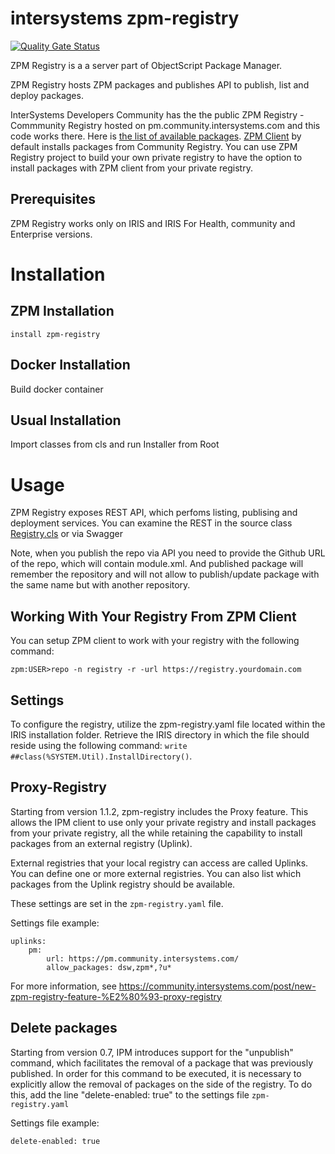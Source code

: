 # intersystems zpm-registry
[![Quality Gate Status](https://community.objectscriptquality.com/api/project_badges/measure?project=intersystems_iris_community%2Fzpm-registry&metric=alert_status)](https://community.objectscriptquality.com/dashboard?id=intersystems_iris_community%2Fzpm-registry)

ZPM Registry is a a server part of ObjectScript Package Manager.

ZPM Registry hosts ZPM packages and publishes API to publish, list and deploy packages.

InterSystems Developers Community has the the public ZPM Registry - Commmunity Registry hosted on pm.community.intersystems.com and this code works there. Here is [the list of available packages](https://pm.community.intersystems.com/packages/-/all).
[ZPM Client](https://github.com/intersystems-community/zpm) by default installs packages from Community Registry.
You can use ZPM Registry project to build your own private registry to have the option to install packages with ZPM client from your private registry.

## Prerequisites
ZPM Registry works only on IRIS and IRIS For Health, community and Enterprise versions.

# Installation

## ZPM Installation
`install zpm-registry`

## Docker Installation
Build docker container

## Usual Installation
Import classes from cls and run Installer from Root

# Usage
ZPM Registry exposes REST API, which perfoms listing, publising and deployment services. You can examine the REST in the source class [Registry.cls](https://github.com/intersystems-community/zpm-registry/blob/master/src/cls/ZPM/Registry.cls) or via Swagger

Note, when you publish the repo via API you need to provide the Github URL of the repo, which will contain module.xml.
And published package will remember the repository and will not allow to publish/update package with the same name but with another repository.


## Working With Your Registry From ZPM Client
You can setup ZPM client to work with your registry with the following command:
```
zpm:USER>repo -n registry -r -url https://registry.yourdomain.com
```

## Settings
To configure the registry, utilize the zpm-registry.yaml file located within the IRIS installation folder. Retrieve the IRIS directory in which the file should reside using the following command: `write ##class(%SYSTEM.Util).InstallDirectory()`.


## Proxy-Registry
Starting from version 1.1.2, zpm-registry includes the Proxy feature.
This allows the IPM client to use only your private registry and install packages from your private registry, all the while retaining the capability to install packages from an external registry (Uplink).

External registries that your local registry can access are called Uplinks. You can define one or more external registries. You can also list which packages from the Uplink registry should be available.

These settings are set in the `zpm-registry.yaml` file.

Settings file example:
```
uplinks:
    pm:
        url: https://pm.community.intersystems.com/
        allow_packages: dsw,zpm*,?u*
```

For more information, see https://community.intersystems.com/post/new-zpm-registry-feature-%E2%80%93-proxy-registry


## Delete packages
Starting from version 0.7, IPM introduces support for the "unpublish" command, which facilitates the removal of a package that was previously published.
In order for this command to be executed, it is necessary to explicitly allow the removal of packages on the side of the registry. To do this, add the line "delete-enabled: true" to the settings file `zpm-registry.yaml`

Settings file example:
```
delete-enabled: true
```




